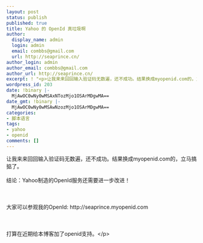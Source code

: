 ```yaml
---
layout: post
status: publish
published: true
title: Yahoo 的 OpenId 真垃圾啊
author:
  display_name: admin
  login: admin
  email: combbs@gmail.com
  url: http://seaprince.cn/
author_login: admin
author_email: combbs@gmail.com
author_url: http://seaprince.cn/
excerpt: ! "<p>让我来来回回输入验证码无数遍，还不成功。结果换成myopenid.com的，立马搞掂了。<br />\r\n结论：Yahoo制造的OpenId服务还需要进一步改进！</p>"
wordpress_id: 203
date: !binary |-
  MjAwOC0wNy0wMSAxNTozMjo1OSArMDgwMA==
date_gmt: !binary |-
  MjAwOC0wNy0wMSAwNzozMjo1OSArMDgwMA==
categories:
- 脚本语言
tags:
- yahoo
- openid
comments: []
---
```

<p>让我来来回回输入验证码无数遍，还不成功。结果换成myopenid.com的，立马搞掂了。<br &#47;><br />
结论：Yahoo制造的OpenId服务还需要进一步改进！<br &#47;><br />
<br &#47;><br />
大家可以参观我的OpenId: http:&#47;&#47;seaprince.myopenid.com<br &#47;><br />
<br &#47;><br />
打算在近期给本博客加了openid支持。<&#47;p></p>
